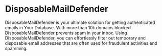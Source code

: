 # DisposableMailDefender
DisposableMailDefender is your ultimate solution for getting authenticated emails in Your Database. With more than 10k domains blocked DisposableMailDefender prevents spam in your inbox. Using DisposableMailDefender, you can effortlessly filter out temporary and disposable email addresses that are often used for fraudulent activities and spamming.
